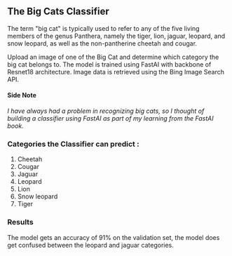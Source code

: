 ## The Big Cats Classifier

The term "big cat" is typically used to refer to any of the five living members of the genus Panthera, namely the tiger, lion, jaguar, leopard, and snow leopard, as well as the non-pantherine cheetah and cougar.

Upload an image of one of the Big Cat and determine which category the big cat belongs to. The model is trained using FastAI with backbone of Resnet18 architecture.
Image data is retrieved using the Bing Image Search API.

#### Side Note
*I have always had a problem in recognizing big cats, so I thought of building a classifier using FastAI as part of my learning from the FastAI book.*

### Categories the Classifier can predict :
1. Cheetah
1. Cougar
1. Jaguar
1. Leopard
1. Lion
1. Snow leopard
1. Tiger

### Results

The model gets an accuracy of 91% on the validation set, the model does get confused between the leopard and jaguar categories.


